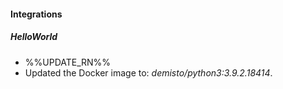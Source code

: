 
#### Integrations
##### HelloWorld
- %%UPDATE_RN%%
- Updated the Docker image to: *demisto/python3:3.9.2.18414*.